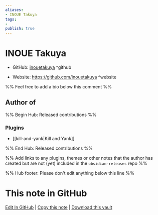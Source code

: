 ```yaml
---
aliases:
- INOUE Takuya
tags:
- 
publish: true
---
```


# INOUE Takuya

- GitHub: [inouetakuya](https://github.com/inouetakuya/) ^github
<!-- - Discord: `@` ^discord-->
- Website: <https://github.com/inouetakuya> ^website
<!-- - [[Publish sites|Publish site]]: <https://> ^publish-->

%% Feel free to add a bio below this comment %%


## Author of

%% Begin Hub: Released contributions %%
### Plugins
- [[kill-and-yank|Kill and Yank]]

%% End Hub: Released contributions %%

%% Add links to any plugins, themes or other notes that the author has created but are not (yet) included in the `obsidian-releases` repo %%

<!--
### Unlisted plugins
-->

<!--
### Others
-->

<!--
## Sponsor this author
-->

<!-- - [[GitHub sponsors]]: [Sponsor @inouetakuya on GitHub Sponsors](https://github.com/sponsors/inouetakuya) ^github-sponsor-->
<!-- - [[Buy me a coffee]]: <https://> ^buy-me-a-coffee-->
<!-- - [[PayPal]]: <https://> ^paypal-->
<!-- - [[Patreon]]: <https://> ^patreon-->

<!--
## Follow this author
-->

<!-- - [[YouTube Channels|On YouTube]]: <https://> ^youtube-->
<!-- - Twitter: <https://> ^twitter-->
<!-- - ... -->

%% Hub footer: Please don't edit anything below this line %%

# This note in GitHub

<span class="git-footer">[Edit In GitHub](https://github.dev/obsidian-community/obsidian-hub/blob/main/01%20-%20Community/People/inouetakuya.md "git-hub-edit-note") | [Copy this note](https://raw.githubusercontent.com/obsidian-community/obsidian-hub/main/01%20-%20Community/People/inouetakuya.md "git-hub-copy-note") | [Download this vault](https://github.com/obsidian-community/obsidian-hub/archive/refs/heads/main.zip "git-hub-download-vault") </span>
